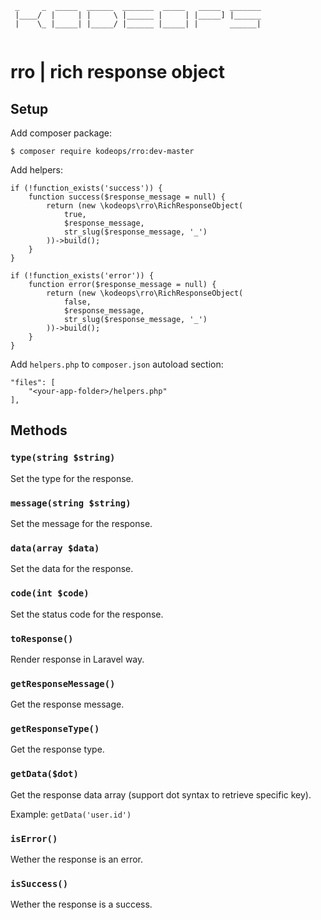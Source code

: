 ```
 _     _  _____  ______  _______  _____   _____  _______
 |____/  |     | |     \ |______ |     | |_____] |______
 |    \_ |_____| |_____/ |______ |_____| |       ______|
 
```
 

# rro | rich response object

## Setup

Add composer package:

`$ composer require kodeops/rro:dev-master`

Add helpers:

```
if (!function_exists('success')) {
    function success($response_message = null) {
        return (new \kodeops\rro\RichResponseObject(
            true, 
            $response_message, 
            str_slug($response_message, '_')
        ))->build();
    }
}

if (!function_exists('error')) {
    function error($response_message = null) {
        return (new \kodeops\rro\RichResponseObject(
            false, 
            $response_message, 
            str_slug($response_message, '_')
        ))->build();
    }
}

```

Add `helpers.php` to `composer.json` autoload section:

```
"files": [
    "<your-app-folder>/helpers.php"
],
``` 
##  Methods

### `type(string $string)`

Set the type for the response.

### `message(string $string)`

Set the message for the response.

### `data(array $data)`

Set the data for the response.

### `code(int $code)`

Set the status code for the response.

### `toResponse()`

Render response in Laravel way.

### `getResponseMessage()`

Get the response message.

### `getResponseType()`

Get the response type.

### `getData($dot)`

Get the response data array (support dot syntax to retrieve specific key). 

Example: `getData('user.id')`

### `isError()`

Wether the response is an error.

### `isSuccess()`

Wether the response is a success.